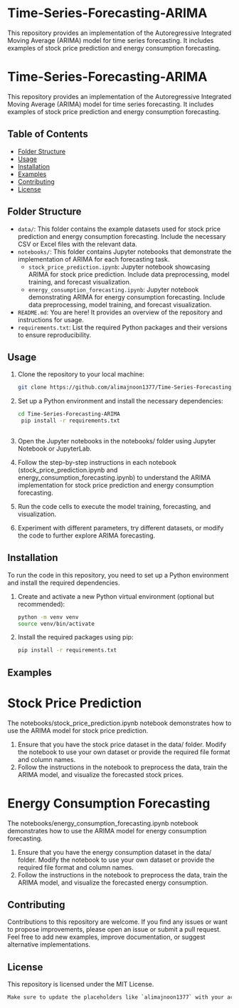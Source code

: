 # Time-Series-Forecasting-ARIMA
This repository provides an implementation of the Autoregressive Integrated Moving Average (ARIMA) model for time series forecasting. It includes examples of stock price prediction and energy consumption forecasting.
# Time-Series-Forecasting-ARIMA

This repository provides an implementation of the Autoregressive Integrated Moving Average (ARIMA) model for time series forecasting. It includes examples of stock price prediction and energy consumption forecasting.

## Table of Contents
- [Folder Structure](#folder-structure)
- [Usage](#usage)
- [Installation](#installation)
- [Examples](#examples)
- [Contributing](#contributing)
- [License](#license)

## Folder Structure

- `data/`: This folder contains the example datasets used for stock price prediction and energy consumption forecasting. Include the necessary CSV or Excel files with the relevant data.
- `notebooks/`: This folder contains Jupyter notebooks that demonstrate the implementation of ARIMA for each forecasting task.
  - `stock_price_prediction.ipynb`: Jupyter notebook showcasing ARIMA for stock price prediction. Include data preprocessing, model training, and forecast visualization.
  - `energy_consumption_forecasting.ipynb`: Jupyter notebook demonstrating ARIMA for energy consumption forecasting. Include data preprocessing, model training, and forecast visualization.
- `README.md`: You are here! It provides an overview of the repository and instructions for usage.
- `requirements.txt`: List the required Python packages and their versions to ensure reproducibility.

## Usage

1. Clone the repository to your local machine:
   ```bash
   git clone https://github.com/alimajnoon1377/Time-Series-Forecasting-ARIMA.git
   
   
2. Set up a Python environment and install the necessary dependencies:
   ```bash
   cd Time-Series-Forecasting-ARIMA
    pip install -r requirements.txt
    
3. Open the Jupyter notebooks in the notebooks/ folder using Jupyter Notebook or JupyterLab.

4. Follow the step-by-step instructions in each notebook (stock_price_prediction.ipynb and energy_consumption_forecasting.ipynb) to understand the ARIMA implementation for stock price prediction and energy consumption forecasting.

5. Run the code cells to execute the model training, forecasting, and visualization.

6. Experiment with different parameters, try different datasets, or modify the code to further explore ARIMA forecasting.

## Installation
To run the code in this repository, you need to set up a Python environment and install the required dependencies.

1. Create and activate a new Python virtual environment (optional but recommended):
   ```bash
   python -m venv venv
   source venv/bin/activate

2. Install the required packages using pip:
   ```bash
   pip install -r requirements.txt

## Examples

# Stock Price Prediction
The notebooks/stock_price_prediction.ipynb notebook demonstrates how to use the ARIMA model for stock price prediction.

1. Ensure that you have the stock price dataset in the data/ folder. Modify the notebook to use your own dataset or provide the required file format and column names.
2. Follow the instructions in the notebook to preprocess the data, train the ARIMA model, and visualize the forecasted stock prices.

# Energy Consumption Forecasting
The notebooks/energy_consumption_forecasting.ipynb notebook demonstrates how to use the ARIMA model for energy consumption forecasting.

1. Ensure that you have the energy consumption dataset in the data/ folder. Modify the notebook to use your own dataset or provide the required file format and column names.
2. Follow the instructions in the notebook to preprocess the data, train the ARIMA model, and visualize the forecasted energy consumption.

## Contributing
Contributions to this repository are welcome. If you find any issues or want to propose improvements, please open an issue or submit a pull request. Feel free to add new examples, improve documentation, or suggest alternative implementations.

## License
This repository is licensed under the MIT License.

   ```bash
   Make sure to update the placeholders like `alimajnoon1377` with your actual GitHub username, and provide appropriate links to the license file and any relevant resources in your repository.



